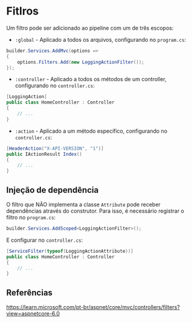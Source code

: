 # Fitlros

Um filtro pode ser adicionado ao pipeline com um de três escopos:

* `:global` - Aplicado a todos os arquivos, configurando no `program.cs`:

```csharp
builder.Services.AddMvc(options =>
{ 
    options.Filters.Add(new LoggingActionFilter());     
});
```

* `:controller` - Aplicado a todos os métodos de um controller, configurando no `controller.cs`:

```csharp
[LoggingAction]
public class HomeController : Controller
{
    // ...
}
```

* `:action` - Aplicado a um método específico, configurando no `controller.cs`:

```csharp
[HeaderAction("X-API-VERSION", "1")]
public IActionResult Index()
{
    // ...
}
```

## Injeção de dependência

O filtro que NÃO implementa a classe `Attribute` pode receber dependências através do construtor. Para isso, é necessário registrar o filtro no `program.cs`:

```csharp
builder.Services.AddScoped<LoggingActionFilter>();
```
E configurar no `controller.cs`:

```csharp
[ServiceFilter(typeof(LoggingActionAttribute))]
public class HomeController : Controller
{
    // ...
}
```


## Referências

https://learn.microsoft.com/pt-br/aspnet/core/mvc/controllers/filters?view=aspnetcore-6.0

